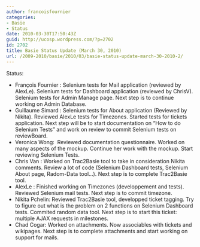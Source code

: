 ```yaml
---
author: francoisfournier
categories:
- Basie
- Status
date: 2010-03-30T17:50:43Z
guid: http://ucosp.wordpress.com/?p=2702
id: 2702
title: Basie Status Update (March 30, 2010)
url: /2009-2010/basie/2010/03/basie-status-update-march-30-2010-2/
---
```


<div>
  <p>
    Status:
  </p>
  
  <ul>
    <li>
      François Fournier : Selenium tests for Mail application (reviewed by AlexLe). Selenium tests for Dashboard application (reviewed by ChrisV). Selenium tests for Admin Manage page. Next step is to continue working on Admin Database.
    </li>
    <li>
      Guillaume Simard : Selenium tests for About application (Reviewed by Nikita). Reviewed AlexLe tests for Timezones. Started tests for tickets application. Next step will be to start documentation on &#8220;How to do Selenium Tests&#8221; and work on review to commit Selenium tests on reviewBoard.
    </li>
    <li>
      Veronica Wong:  Reviewed documentation questionnaire. Worked on many aspects of the mockup. Continue her work with the mockup. Start reviewing Selenium Tests.
    </li>
    <li>
      Chris Van : Worked on Trac2Basie tool to take in consideration Nikita comments. Review a lot of code (Selenium Dashboard tests, Selenium About page, Radom-Data tool&#8230;). Next step is to complete Trac2Basie tool.
    </li>
    <li>
      AlexLe : Finished working on Timezones (developpement and tests). Reviewed Selenium mail tests. Next step is to commit timezone.
    </li>
    <li>
      Nikita Pchelin: Reviewed Trac2Basie tool, developped ticket tagging. Try to figure out what is the problem on 2 functions on Selenium Dashboard tests. Commited random data tool. Next step is to start this ticket: multiple AJAX requests in milestones.
    </li>
    <li>
      Chad Cogar: Worked on attachments. Now associables with tickets and wikipages. Next step is to complete attachments and start working on support for mails.
    </li>
  </ul>
</div>